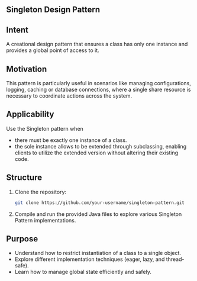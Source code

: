 
## Singleton Design Pattern 
## Intent
A creational design pattern that ensures a class has only one instance and provides a global point of access to it.

## Motivation
This pattern is particularly useful in scenarios like managing configurations, logging, caching or database connections, where a single share resource is necessary to coordinate actions across the system.

## Applicability
Use the Singleton pattern when
- there must be exactly one instance of a class.
- the sole instance allows to be extended through subclassing, enabling clients to utilize the extended version without altering their existing code.



## Structure
1. Clone the repository:
   ```bash
   git clone https://github.com/your-username/singleton-pattern.git
   ```
2. Compile and run the provided Java files to explore various Singleton Pattern implementations.

## Purpose
- Understand how to restrict instantiation of a class to a single object.
- Explore different implementation techniques (eager, lazy, and thread-safe).
- Learn how to manage global state efficiently and safely.

